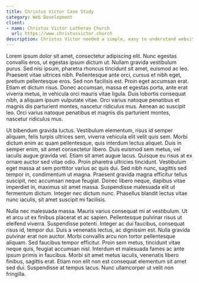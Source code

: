 ```yaml
---
title: Christus Victor Case Study
category: Web Development
client:
- name: Christus Victor Lutheran Church
  url: https://www.christusvictor.church
description: Christus Victor needed a simple, easy to understand website that showcased service times, enabled online giving, and didn't cost them a fortune. Hyperdrive was able to create a clean, simple design that utilizes white space and accent colors. We were retained to maintain the website
---
```


Lorem ipsum dolor sit amet, consectetur adipiscing elit. Nunc egestas convallis eros, ut egestas ipsum dictum ut. Nullam gravida vestibulum purus. Sed nisi ipsum, pharetra rhoncus tincidunt sit amet, euismod ac leo. Praesent vitae ultrices nibh. Pellentesque ante orci, cursus et nibh eget, pretium pellentesque eros. Sed non facilisis est. Proin eget accumsan erat. Etiam et dictum risus. Donec accumsan, massa et egestas porta, ante erat viverra metus, in vehicula orci mauris vitae ligula. Duis lobortis consequat nibh, a aliquam ipsum vulputate vitae. Orci varius natoque penatibus et magnis dis parturient montes, nascetur ridiculus mus. Aenean ac suscipit leo. Orci varius natoque penatibus et magnis dis parturient montes, nascetur ridiculus mus.

Ut bibendum gravida luctus. Vestibulum elementum, risus id semper aliquam, felis turpis ultrices sem, viverra vehicula elit velit quis sem. Morbi dictum enim ac quam pellentesque, quis interdum lectus aliquet. Duis in semper enim, sit amet consectetur libero. Duis euismod sem metus, vel iaculis augue gravida vel. Etiam sit amet augue lacus. Quisque eu risus at ex ornare auctor sed vitae odio. Proin pharetra ultricies tincidunt. Vestibulum eget massa at sem porttitor varius ac quis dui. Sed nibh nunc, sagittis sed tempor in, condimentum ut magna. Praesent gravida magna efficitur tellus suscipit, nec accumsan neque feugiat. Donec libero neque, dapibus vitae imperdiet in, maximus sit amet massa. Suspendisse malesuada elit ut fermentum dictum. Integer nec dictum nunc. Phasellus blandit lectus vitae nunc iaculis, sit amet suscipit mi facilisis.

Nulla nec malesuada massa. Mauris varius consequat mi at vestibulum. Ut et arcu ut ex finibus placerat et ac sapien. Pellentesque pulvinar risus ut eleifend viverra. Suspendisse potenti. Integer ac dui faucibus, consequat risus id, tempor dui. Duis a venenatis lectus, ac dignissim est. Nulla gravida pulvinar erat non auctor. Morbi convallis arcu non tortor pellentesque aliquam. Sed faucibus tempor efficitur. Proin sem metus, tincidunt vitae neque quis, feugiat accumsan nisl. Interdum et malesuada fames ac ante ipsum primis in faucibus. Morbi sit amet metus iaculis, venenatis libero finibus, sagittis erat. Etiam non elit non est consequat elementum sit amet sed dui. Suspendisse at tempus lacus. Nunc ullamcorper ut velit non fringilla.